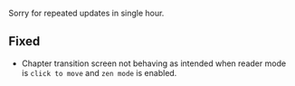 Sorry for repeated updates in single hour.

## Fixed

- Chapter transition screen not behaving as intended when reader mode is `click to move` and `zen mode` is enabled.
